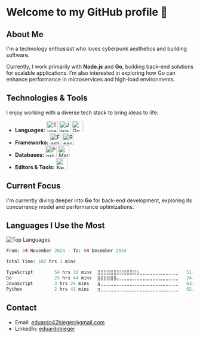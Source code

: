 # Welcome to my GitHub profile 👋

## About Me
I'm a technology enthusiast who loves cyberpunk aesthetics and building software.

Currently, I work primarily with **Node.js** and **Go**, building back-end solutions for scalable applications. I’m also interested in exploring how Go can enhance performance in microservices and high-load environments.

## Technologies & Tools
I enjoy working with a diverse tech stack to bring ideas to life:

- **Languages:** <img src="https://cdn.jsdelivr.net/gh/devicons/devicon/icons/typescript/typescript-original.svg" alt="TypeScript" height="30"/> <img src="https://cdn.jsdelivr.net/gh/devicons/devicon/icons/javascript/javascript-original.svg" alt="JavaScript" height="30"/> <img src="https://cdn.jsdelivr.net/gh/devicons/devicon/icons/go/go-original.svg" alt="Go" height="30"/> 
- **Frameworks:** <img src="https://cdn.jsdelivr.net/gh/devicons/devicon/icons/fastify/fastify-original.svg" alt="Fastify" height="30"/> <img src="https://cdn.jsdelivr.net/gh/devicons/devicon/icons/react/react-original.svg" alt="React" height="30"/>
- **Databases:** <img src="https://cdn.jsdelivr.net/gh/devicons/devicon/icons/postgresql/postgresql-original.svg" alt="PostgreSQL" height="30"/> <img src="https://cdn.jsdelivr.net/gh/devicons/devicon/icons/mariadb/mariadb-original.svg" alt="MariaDB" height="30"/>
- **Editors & Tools:** <img src="https://cdn.jsdelivr.net/gh/devicons/devicon/icons/neovim/neovim-original.svg" alt="Neovim" height="30"/>

## Current Focus
I'm currently diving deeper into **Go** for back-end development, exploring its concurrency model and performance optimizations.

## Languages I Use the Most
![Top Languages](https://github-readme-stats.vercel.app/api/top-langs/?username=eduardobieger&layout=compact&theme=radical)

<!--START_SECTION:waka-->

```python
From: 04 November 2024 - To: 04 December 2024

Total Time: 102 hrs 3 mins

TypeScript        54 hrs 10 mins  ⣿⣿⣿⣿⣿⣿⣿⣿⣿⣿⣿⣿⣷⣀⣀⣀⣀⣀⣀⣀⣀⣀⣀⣀⣀   51.41 %
Go                25 hrs 44 mins  ⣿⣿⣿⣿⣿⣿⣄⣀⣀⣀⣀⣀⣀⣀⣀⣀⣀⣀⣀⣀⣀⣀⣀⣀⣀   24.43 %
JavaScript        3 hrs 24 mins   ⣷⣀⣀⣀⣀⣀⣀⣀⣀⣀⣀⣀⣀⣀⣀⣀⣀⣀⣀⣀⣀⣀⣀⣀⣀   03.23 %
Python            2 hrs 41 mins   ⣶⣀⣀⣀⣀⣀⣀⣀⣀⣀⣀⣀⣀⣀⣀⣀⣀⣀⣀⣀⣀⣀⣀⣀⣀   02.55 %
```

<!--END_SECTION:waka-->

## Contact
- Email: eduardo42bieger@gmail.com 
- LinkedIn: [eduardobieger](https://www.linkedin.com/in/eduardo-bieger/)
